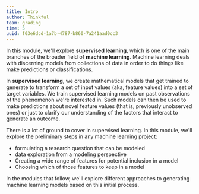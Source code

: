 ```yaml
---
title: Intro
author: Thinkful
team: grading
time: 5
uuid: f03e6dcd-1a7b-4787-b860-7a241aad0cc3
---
```


In this module, we'll explore **supervised learning**, which is one of the main branches of the broader field of **machine learning**. Machine learning deals with discerning models from collections of data in order to do things like make predictions or classifications.

In **supervised learning**, we create mathematical models that get trained to generate to transform a set of input values (aka, feature values) into a set of target variables. We train supervised learning models on past observations of the phenomenon we're interested in. Such models can then be used to make predictions about novel feature values (that is, previously unobserved ones) or just to clarify our understanding of the factors that interact to generate an outcome.

There is a lot of ground to cover in supervised learning. In this module, we'll explore the preliminary steps in any machine learning project: 

* formulating a research question that can be modeled
* data exploration from a modeling perspective
* Creating a wide range of features for potential inclusion in a model
* Choosing which of those features to keep in a model

In the modules that follow, we'll explore different approaches to generating machine learning models based on this initial process.


